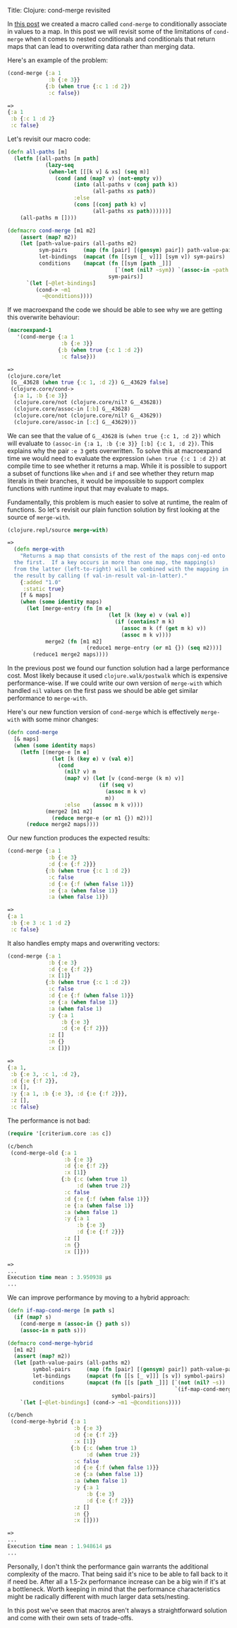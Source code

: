 Title: Clojure: cond-merge revisited

In [this post](https://andersmurphy.com/2020/12/27/clojure-cond-deep-merge-remove-nils-and-the-shape-of-data.html) we created a macro called `cond-merge` to conditionally associate in values to a map. In this post we will revisit some of the limitations of `cond-merge` when it comes to nested conditionals and conditionals that return maps that can lead to overwriting data rather than merging data.

Here's an example of the problem:

```Clojure
(cond-merge {:a 1
             :b {:e 3}}
            {:b (when true {:c 1 :d 2})
             :c false})

=>
{:a 1
 :b {:c 1 :d 2}
 :c false}
```

Let's revisit our macro code:

```Clojure
(defn all-paths [m]
  (letfn [(all-paths [m path]
            (lazy-seq
             (when-let [[[k v] & xs] (seq m)]
               (cond (and (map? v) (not-empty v))
                     (into (all-paths v (conj path k))
                           (all-paths xs path))
                     :else
                     (cons [(conj path k) v]
                           (all-paths xs path))))))]
    (all-paths m [])))

(defmacro cond-merge [m1 m2]
    (assert (map? m2))
    (let [path-value-pairs (all-paths m2)
          sym-pairs     (map (fn [pair] [(gensym) pair]) path-value-pairs)
          let-bindings  (mapcat (fn [[sym [_ v]]] [sym v]) sym-pairs)
          conditions    (mapcat (fn [[sym [path _]]]
                                  [`(not (nil? ~sym)) `(assoc-in ~path ~sym)])
                                sym-pairs)]
      `(let [~@let-bindings]
         (cond-> ~m1
           ~@conditions))))
```

If we macroexpand the code we should be able to see why we are getting this overwrite behaviour:

```Clojure
(macroexpand-1
   '(cond-merge {:a 1
                 :b {:e 3}}
                {:b (when true {:c 1 :d 2})
                 :c false}))

=>
(clojure.core/let
 [G__43628 (when true {:c 1, :d 2}) G__43629 false]
 (clojure.core/cond->
  {:a 1, :b {:e 3}}
  (clojure.core/not (clojure.core/nil? G__43628))
  (clojure.core/assoc-in [:b] G__43628)
  (clojure.core/not (clojure.core/nil? G__43629))
  (clojure.core/assoc-in [:c] G__43629)))
```

We can see that the value of `G__43628` is `(when true {:c 1, :d 2})` which will evaluate to `(assoc-in {:a 1, :b {:e 3}} [:b] {:c 1, :d 2})`. This explains why the pair `:e 3` gets overwritten. To solve this at macroexpand time we would need to evaluate the expression `(when true {:c 1 :d 2})` at compile time to see whether it returns a map. While it is possible to support a subset of functions like `when` and `if` and see whether they return map literals in their branches, it would  be impossible to support complex functions with runtime input that may evaluate to maps.

Fundamentally, this problem is much easier to solve at runtime, the realm of functions. So let's revisit our plain function solution by first looking at the source of `merge-with`.

```Clojure
(clojure.repl/source merge-with)

=>
  (defn merge-with
    "Returns a map that consists of the rest of the maps conj-ed onto
  the first.  If a key occurs in more than one map, the mapping(s)
  from the latter (left-to-right) will be combined with the mapping in
  the result by calling (f val-in-result val-in-latter)."
    {:added "1.0"
     :static true}
    [f & maps]
    (when (some identity maps)
      (let [merge-entry (fn [m e]
                                (let [k (key e) v (val e)]
                                  (if (contains? m k)
                                    (assoc m k (f (get m k) v))
                                    (assoc m k v))))
            merge2 (fn [m1 m2]
                         (reduce1 merge-entry (or m1 {}) (seq m2)))]
        (reduce1 merge2 maps))))
```

In the previous post we found our function solution had a large performance cost. Most likely because it used `clojure.walk/postwalk` which is expensive performance-wise. If we could write our own version of `merge-with` which handled `nil` values on the first pass we should be able get similar performance to `merge-with`.

Here's our new function version of `cond-merge` which is effectively `merge-with` with some minor changes:


```Clojure
(defn cond-merge
  [& maps]
  (when (some identity maps)
    (letfn [(merge-e [m e]
              (let [k (key e) v (val e)]
                (cond
                  (nil? v) m
                  (map? v) (let [v (cond-merge (k m) v)]
                             (if (seq v)
                               (assoc m k v)
                               m))
                  :else    (assoc m k v))))
            (merge2 [m1 m2]
              (reduce merge-e (or m1 {}) m2))]
      (reduce merge2 maps))))
```

Our new function produces the expected results:

```Clojure
(cond-merge {:a 1
             :b {:e 3}
             :d {:e {:f 2}}}
            {:b (when true {:c 1 :d 2})
             :c false
             :d {:e {:f (when false 1)}}
             :e {:a (when false 1)}
             :a (when false 1)})

=>
{:a 1
 :b {:e 3 :c 1 :d 2}
 :c false}
```

It also handles empty maps and overwriting vectors:

```Clojure
(cond-merge {:a 1
             :b {:e 3}
             :d {:e {:f 2}}
             :x [1]}
            {:b (when true {:c 1 :d 2})
             :c false
             :d {:e {:f (when false 1)}}
             :e {:a (when false 1)}
             :a (when false 1)
             :y {:a 1
                 :b {:e 3}
                 :d {:e {:f 2}}}
             :z []
             :n {}
             :x []})

=>
{:a 1,
 :b {:e 3, :c 1, :d 2},
 :d {:e {:f 2}},
 :x [],
 :y {:a 1, :b {:e 3}, :d {:e {:f 2}}},
 :z [],
 :c false}
```

The performance is not bad:

```Clojure
(require '[criterium.core :as c])

(c/bench
 (cond-merge-old {:a 1
                  :b {:e 3}
                  :d {:e {:f 2}}
                  :x [1]}
                 {:b {:c (when true 1)
                      :d (when true 2)}
                  :c false
                  :d {:e {:f (when false 1)}}
                  :e {:a (when false 1)}
                  :a (when false 1)
                  :y {:a 1
                      :b {:e 3}
                      :d {:e {:f 2}}}
                  :z []
                  :n {}
                  :x []}))

=>
...
Execution time mean : 3.950938 µs
...
```

We can improve performance by moving to a hybrid approach:

```Clojure
(defn if-map-cond-merge [m path s]
  (if (map? s)
    (cond-merge m (assoc-in {} path s))
    (assoc-in m path s)))

(defmacro cond-merge-hybrid
  [m1 m2]
  (assert (map? m2))
  (let [path-value-pairs (all-paths m2)
        symbol-pairs     (map (fn [pair] [(gensym) pair]) path-value-pairs)
        let-bindings     (mapcat (fn [[s [_ v]]] [s v]) symbol-pairs)
        conditions       (mapcat (fn [[s [path _]]] [`(not (nil? ~s))
                                                     `(if-map-cond-merge ~path ~s)])
                                 symbol-pairs)]
    `(let [~@let-bindings] (cond-> ~m1 ~@conditions))))

(c/bench
 (cond-merge-hybrid {:a 1
                     :b {:e 3}
                     :d {:e {:f 2}}
                     :x [1]}
                    {:b {:c (when true 1)
                         :d (when true 2)}
                     :c false
                     :d {:e {:f (when false 1)}}
                     :e {:a (when false 1)}
                     :a (when false 1)
                     :y {:a 1
                         :b {:e 3}
                         :d {:e {:f 2}}}
                     :z []
                     :n {}
                     :x []}))

=>
...
Execution time mean : 1.948614 µs
...
```

Personally, I don't think the performance gain warrants the additional complexity of the macro. That being said it's nice to be able to fall back to it if need be. After all a 1.5-2x performance increase can be a big win if it's at a bottleneck. Worth keeping in mind that the performance characteristics might be radically different with much larger data sets/nesting.

In this post we've seen that macros aren't always a straightforward solution and come with their own sets of trade-offs.
